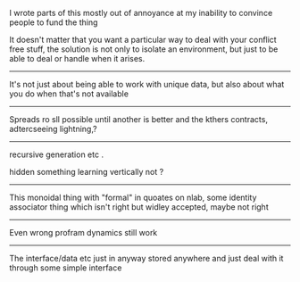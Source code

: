 
I wrote parts of this mostly out of annoyance at my inability to convince people to fund the thing  

  
It doesn't matter that you want a particular way to deal with your conflict free stuff, the solution is not only to isolate an environment, but just to be able to deal or handle when it arises.  

---

It's not just about being able to work with unique data, but also about what you do when that's not available

---

Spreads ro sll possible until another is better and the kthers contracts, adtercseeing lightning,?

---

recursive generation etc .  

hidden something learning vertically not ?  

---

This monoidal thing with "formal" in quoates on nlab, some identity associator thing which isn't right but widley accepted, maybe not right  

---

Even wrong profram dynamics still work

---

The interface/data etc just in anyway stored anywhere and just deal with it through some simple interface
